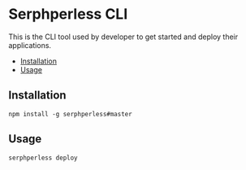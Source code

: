 # Serphperless CLI

This is the CLI tool used by developer to get started and deploy their applications.

- [Installation](#installation)
- [Usage](#usage)

## Installation

```
npm install -g serphperless#master
```

## Usage

```
serphperless deploy
```
